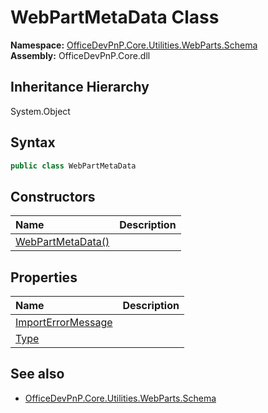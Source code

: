 # WebPartMetaData Class
  

**Namespace:** [OfficeDevPnP.Core.Utilities.WebParts.Schema](OfficeDevPnP.Core.Utilities.WebParts.Schema.md)  
**Assembly:** OfficeDevPnP.Core.dll  
## Inheritance Hierarchy
System.Object  
## Syntax
```C#
public class WebPartMetaData
```
## Constructors
|**Name**|**Description**|
|:-----|:-----|
| [WebPartMetaData()](OfficeDevPnP.Core.Utilities.WebParts.Schema.WebPartMetaData.ctor1.md) |  
## Properties
|**Name**|**Description**|
|:-----|:-----|
| [ImportErrorMessage](OfficeDevPnP.Core.Utilities.WebParts.Schema.WebPartMetaData.ImportErrorMessage.md) | 
| [Type](OfficeDevPnP.Core.Utilities.WebParts.Schema.WebPartMetaData.Type.md) | 
## See also
- [OfficeDevPnP.Core.Utilities.WebParts.Schema](OfficeDevPnP.Core.Utilities.WebParts.Schema.md)
